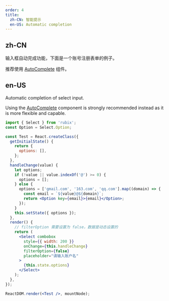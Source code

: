 ```yaml
---
order: 4
title: 
  zh-CN: 智能提示
  en-US: Automatic completion
---
```


## zh-CN

输入框自动完成功能，下面是一个账号注册表单的例子。

推荐使用 [AutoComplete](/components/auto-complete) 组件。

## en-US

Automatic completion of select input. 

Using the [AutoComplete](/components/auto-complete) component is strongly recommended instead as it is more flexible and capable.


````jsx
import { Select } from 'rubix';
const Option = Select.Option;

const Test = React.createClass({
  getInitialState() {
    return {
      options: [],
    };
  },
  handleChange(value) {
    let options;
    if (!value || value.indexOf('@') >= 0) {
      options = [];
    } else {
      options = ['gmail.com', '163.com', 'qq.com'].map((domain) => {
        const email = `${value}@${domain}`;
        return <Option key={email}>{email}</Option>;
      });
    }
    this.setState({ options });
  },
  render() {
    // filterOption 需要设置为 false，数据是动态设置的
    return (
      <Select combobox
        style={{ width: 200 }}
        onChange={this.handleChange}
        filterOption={false}
        placeholder="请输入账户名"
      >
        {this.state.options}
      </Select>
    );
  },
});

ReactDOM.render(<Test />, mountNode);
````
